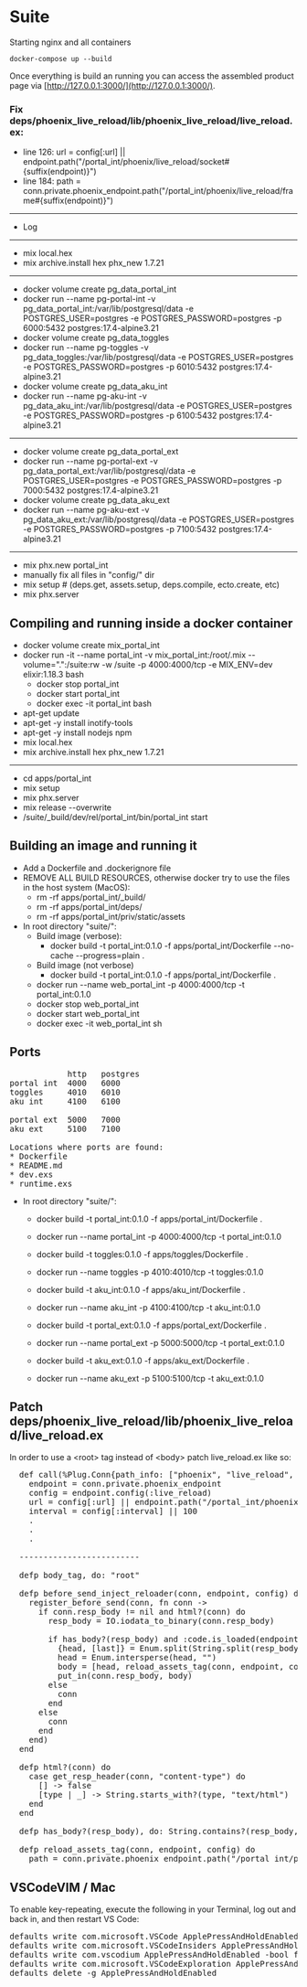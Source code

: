 # Suite

Starting nginx and all containers

    docker-compose up --build

Once everything is build an running you can access the
assembled product page via
[http://127.0.0.1:3000/](http://127.0.0.1:3000/).

### Fix deps/phoenix_live_reload/lib/phoenix_live_reload/live_reload.ex:
* line 126: url = config[:url] || endpoint.path("/portal_int/phoenix/live_reload/socket#{suffix(endpoint)}")
* line 184: path = conn.private.phoenix_endpoint.path("/portal_int/phoenix/live_reload/frame#{suffix(endpoint)}")
<hr/>

* Log
<hr/>

* mix local.hex
* mix archive.install hex phx_new 1.7.21
<hr/>

* docker volume create pg_data_portal_int
* docker run --name pg-portal-int -v pg_data_portal_int:/var/lib/postgresql/data -e POSTGRES_USER=postgres -e POSTGRES_PASSWORD=postgres -p 6000:5432 postgres:17.4-alpine3.21
* docker volume create pg_data_toggles
* docker run --name pg-toggles -v pg_data_toggles:/var/lib/postgresql/data -e POSTGRES_USER=postgres -e POSTGRES_PASSWORD=postgres -p 6010:5432 postgres:17.4-alpine3.21
* docker volume create pg_data_aku_int
* docker run --name pg-aku-int -v pg_data_aku_int:/var/lib/postgresql/data -e POSTGRES_USER=postgres -e POSTGRES_PASSWORD=postgres -p 6100:5432 postgres:17.4-alpine3.21
<hr/>

* docker volume create pg_data_portal_ext
* docker run --name pg-portal-ext -v pg_data_portal_ext:/var/lib/postgresql/data -e POSTGRES_USER=postgres -e POSTGRES_PASSWORD=postgres -p 7000:5432 postgres:17.4-alpine3.21
* docker volume create pg_data_aku_ext
* docker run --name pg-aku-ext -v pg_data_aku_ext:/var/lib/postgresql/data -e POSTGRES_USER=postgres -e POSTGRES_PASSWORD=postgres -p 7100:5432 postgres:17.4-alpine3.21
<hr/>

* mix phx.new portal_int
* manually fix all files in "config/" dir
* mix setup # (deps.get, assets.setup, deps.compile, ecto.create, etc)
* mix phx.server

## Compiling and running inside a docker container
* docker volume create mix_portal_int
* docker run -it --name portal_int -v mix_portal_int:/root/.mix --volume=".":/suite:rw -w /suite -p 4000:4000/tcp -e MIX_ENV=dev elixir:1.18.3 bash
  * docker stop portal_int
  * docker start portal_int
  * docker exec -it portal_int bash
* apt-get update
* apt-get -y install inotify-tools
* apt-get -y install nodejs npm
* mix local.hex
* mix archive.install hex phx_new 1.7.21
<hr/>

* cd apps/portal_int
* mix setup
* mix phx.server
* mix release --overwrite
* /suite/_build/dev/rel/portal_int/bin/portal_int start

## Building an image and running it
* Add a Dockerfile and .dockerignore file
* REMOVE ALL BUILD RESOURCES, otherwise docker try to use the files in the host system (MacOS):
  * rm -rf apps/portal_int/_build/
  * rm -rf apps/portal_int/deps/
  * rm -rf apps/portal_int/priv/static/assets
* In root directory "suite/":
  * Build image (verbose):
    * docker build -t portal_int:0.1.0 -f apps/portal_int/Dockerfile --no-cache --progress=plain .
  * Build image (not verbose)
    * docker build -t portal_int:0.1.0 -f apps/portal_int/Dockerfile .
  * docker run --name web_portal_int -p 4000:4000/tcp -t portal_int:0.1.0
  * docker stop web_portal_int
  * docker start web_portal_int
  * docker exec -it web_portal_int sh

## Ports
<pre>
            http   postgres
portal int  4000   6000
toggles     4010   6010
aku int     4100   6100

portal ext  5000   7000
aku ext     5100   7100

Locations where ports are found:
* Dockerfile
* README.md
* dev.exs
* runtime.exs
</pre>

* In root directory "suite/":
  * docker build -t portal_int:0.1.0 -f apps/portal_int/Dockerfile .
  * docker run --name portal_int -p 4000:4000/tcp -t portal_int:0.1.0
  * docker build -t toggles:0.1.0 -f apps/toggles/Dockerfile .
  * docker run --name toggles -p 4010:4010/tcp -t toggles:0.1.0
  * docker build -t aku_int:0.1.0 -f apps/aku_int/Dockerfile .
  * docker run --name aku_int -p 4100:4100/tcp -t aku_int:0.1.0

  * docker build -t portal_ext:0.1.0 -f apps/portal_ext/Dockerfile .
  * docker run --name portal_ext -p 5000:5000/tcp -t portal_ext:0.1.0
  * docker build -t aku_ext:0.1.0 -f apps/aku_ext/Dockerfile .
  * docker run --name aku_ext -p 5100:5100/tcp -t aku_ext:0.1.0

## Patch deps/phoenix_live_reload/lib/phoenix_live_reload/live_reload.ex
In order to use a \<root\> tag instead of \<body\> patch live_reload.ex like so:

<pre>
  def call(%Plug.Conn{path_info: ["phoenix", "live_reload", "frame" | _suffix]} = conn, _) do
    endpoint = conn.private.phoenix_endpoint
    config = endpoint.config(:live_reload)
    url = config[:url] || endpoint.path("/portal_int/phoenix/live_reload/socket#{suffix(endpoint)}")
    interval = config[:interval] || 100
    .
    .
    .

  -------------------------

  defp body_tag, do: "root"

  defp before_send_inject_reloader(conn, endpoint, config) do
    register_before_send(conn, fn conn ->
      if conn.resp_body != nil and html?(conn) do
        resp_body = IO.iodata_to_binary(conn.resp_body)

        if has_body?(resp_body) and :code.is_loaded(endpoint) do
          {head, [last]} = Enum.split(String.split(resp_body, "</#{body_tag()}>"), -1)
          head = Enum.intersperse(head, "</#{body_tag()}>")
          body = [head, reload_assets_tag(conn, endpoint, config), "</#{body_tag()}>" | last]
          put_in(conn.resp_body, body)
        else
          conn
        end
      else
        conn
      end
    end)
  end

  defp html?(conn) do
    case get_resp_header(conn, "content-type") do
      [] -> false
      [type | _] -> String.starts_with?(type, "text/html")
    end
  end

  defp has_body?(resp_body), do: String.contains?(resp_body, "<#{body_tag()}")

  defp reload_assets_tag(conn, endpoint, config) do
    path = conn.private.phoenix_endpoint.path("/portal_int/phoenix/live_reload/frame#{suffix(endpoint)}")
</pre>

## VSCodeVIM / Mac
To enable key-repeating, execute the following in your Terminal, log out and back in, and then restart VS Code:
<pre>
defaults write com.microsoft.VSCode ApplePressAndHoldEnabled -bool false              # For VS Code
defaults write com.microsoft.VSCodeInsiders ApplePressAndHoldEnabled -bool false      # For VS Code Insider
defaults write com.vscodium ApplePressAndHoldEnabled -bool false                      # For VS Codium
defaults write com.microsoft.VSCodeExploration ApplePressAndHoldEnabled -bool false   # For VS Codium Exploration users
defaults delete -g ApplePressAndHoldEnabled                                           # If necessary, reset global default
</pre>
